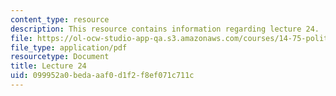 ```yaml
---
content_type: resource
description: This resource contains information regarding lecture 24.
file: https://ol-ocw-studio-app-qa.s3.amazonaws.com/courses/14-75-political-economy-and-economic-development-fall-2012/099952a0bedaaaf0d1f2f8ef071c711c_MIT14_75F12_Lec24.pdf
file_type: application/pdf
resourcetype: Document
title: Lecture 24
uid: 099952a0-beda-aaf0-d1f2-f8ef071c711c
---
```

